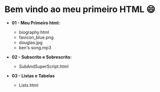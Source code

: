# Bem vindo ao meu primeiro HTML :smile:



- **01 - Meu Primeiro html:**
  - biography.html
  - favicon_blue.png
  - douglas.jpg
  - ken's song.mp3

- **02 - Subscrito e Sobrescrito:**
  - SubAndSuperScript.html
- **03 - Listas e Tabelas**
  - Lists.html

